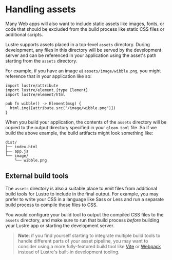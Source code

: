 # Handling assets

Many Web apps will also want to include static assets like images, fonts, or
code that should be excluded from the build process like static CSS files or
additional scripts.

Lustre supports assets placed in a top-level `assets` directory. During development,
any files in this directory will be served by the development server and can be
referenced in your application using the asset's path starting from the `assets`
directory.

For example, if you have an image at `assets/image/wibble.png`, you might reference
that in your application like so:

```gleam
import lustre/attribute
import lustre/element.{type Element}
import lustre/element/html

pub fn wibble() -> Element(msg) {
  html.img([attribute.src("/image/wibble.png")])
}
```

When you build your application, the contents of the `assets` directory will be
copied to the output directory specified in your `gleam.toml` file. So if we build
the above example, the build artifacts might look something like:

```
dist/
├── index.html
├── app.js
└── image/
    └── wibble.png
```

## External build tools

The `assets` directory is also a suitable place to emit files from additional
build tools for Lustre to include in the final output. For example, you may
prefer to write your CSS in a language like Sass or Less and run a separate build
process to compile those files to CSS.

You would configure your build tool to output the compiled CSS files to the `assets`
directory, and make sure to run that build process _before_ building your Lustre
app or starting the development server.

> **Note**: if you find yourself starting to integrate multiple build tools to
> handle different parts of your asset pipeline, you may want to consider using
> a more fully-featured build tool like [Vite](https://vitejs.dev/) or
> [Webpack](https://webpack.js.org/) instead of Lustre's built-in development
> tooling.
